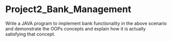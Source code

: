 # Project2_Bank_Management
Write a JAVA program to implement bank functionality in the above scenario and demonstrate the OOPs concepts and explain how it is actually satisfying that concept.

